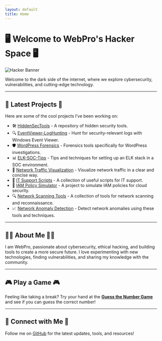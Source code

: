 ```yaml
---
layout: default
title: Home
---
```


# 🖥️ Welcome to WebPro's Hacker Space 🖥️

![Hacker Banner](https://user-images.githubusercontent.com/hacker-image.png)

Welcome to the dark side of the internet, where we explore cybersecurity, vulnerabilities, and cutting-edge technology.

---

## 🚀 Latest Projects 🚀

Here are some of the cool projects I’ve been working on:

- 🛠️ [HiddenSecTools](https://github.com/webpro255/HiddenSecTools) - A repository of hidden security tools.
- 🔍 [EventViewer-LogHunting](https://github.com/webpro255/EventViewer-LogHunting) - Hunt for security-relevant logs with Windows Event Viewer.
- 🛡️ [WordPress Forensics](https://github.com/webpro255/wordpress-forensics-tool) - Forensics tools specifically for WordPress investigations.
- 📊 [ELK-SOC-Tips](https://github.com/webpro255/ELK-SOC-Tips) - Tips and techniques for setting up an ELK stack in a SOC environment.
- 📡 [Network Traffic Visualization](https://github.com/webpro255/network-traffic-visualization) - Visualize network traffic in a clear and concise way.
- 🔧 [IT Support Scripts](https://github.com/webpro255/it-support-scripts) - A collection of useful scripts for IT support.
- 🔐 [IAM Policy Simulator](https://github.com/webpro255/iam-policy-simulator) - A project to simulate IAM policies for cloud security.
- 🔍 [Network Scanning Tools](https://github.com/webpro255/network-scanning-tools) - A collection of tools for network scanning and reconnaissance.
- 📈 [Network Anomaly Detection](https://github.com/webpro255/network-anomaly-detection) - Detect network anomalies using these tools and techniques.
---

## 👨‍💻 About Me 👨‍💻

I am WebPro, passionate about cybersecurity, ethical hacking, and building tools to create a more secure future. I love experimenting with new technologies, finding vulnerabilities, and sharing my knowledge with the community.

---
## 🎮 Play a Game 🎮

Feeling like taking a break? Try your hand at the **[Guess the Number Game](./game.html)** and see if you can guess the correct number!

---

## 🤝 Connect with Me 🤝

Follow me on [GitHub](https://github.com/webpro255) for the latest updates, tools, and resources!

